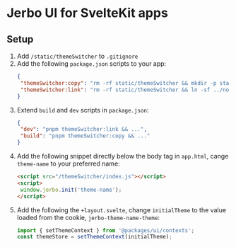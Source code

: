 # Jerbo UI for SvelteKit apps

## Setup

1. Add `/static/themeSwitcher` to `.gitignore`
2. Add the following `package.json` scripts to your app:
   ```json
   {
   	"themeSwitcher:copy": "rm -rf static/themeSwitcher && mkdir -p static/themeSwitcher && cp node_modules/@packages/ui/dist/* static/themeSwitcher/",
   	"themeSwitcher:link": "rm -rf static/themeSwitcher && ln -sf ../node_modules/@packages/ui/dist static/themeSwitcher"
   }
   ```
3. Extend `build` and `dev` scripts in `package.json`:
   ```json
   {
   	"dev": "pnpm themeSwitcher:link && ...",
   	"build": "pnpm themeSwitcher:copy && ..."
   }
   ```
4. Add the following snippet directly below the body tag in `app.html`, cange `theme-name` to your preferred name:
   ```html
   <script src="/themeSwitcher/index.js"></script>
   <script>
   	window.jerbo.init('theme-name');
   </script>
   ```
5. Add the following the `+layout.svelte`, change `initialTheme` to the value loaded from the cookie, `jerbo-theme-name-theme`:
   ```ts
   import { setThemeContext } from '@packages/ui/contexts';
   const themeStore = setThemeContext(initialTheme);
   ```
